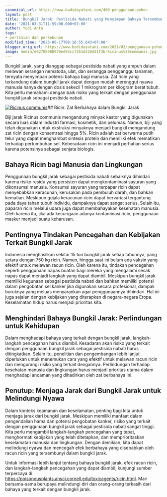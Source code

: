 ```yaml
---
canonical_url: https://www.budidayatani.com/460-penggunaan-pohon
layout: post
title: 'Bungkil Jarak: Pestisida Nabati yang Menyimpan Bahaya Tersembunyi'
date: '2021-03-31T11:59:00.000+07:00'
author: Yudi Anto
tags:
- pertanian dan perkebunan
modified_time: '2023-06-17T08:16:55.643+07:00'
blogger_orig_url: https://www.budidayatani.com/2021/03/penggunaan-pohon-jarak-ricinus-communis.html
image: media/e02708088970ed93cc7261d220d31f3b-Ricinus%20communis.jpg
---
```

Bungkil jarak, yang dianggap sebagai pestisida nabati yang ampuh dalam melawan serangan nematoda, ulat, dan serangga pengganggu tanaman, ternyata menyimpan potensi bahaya bagi manusia. Zat ricin yang terkandung dalam bungkil jarak dapat dengan mudah merenggut nyawa manusia hanya dengan dosis sekecil 1 mikrogram per kilogram berat tubuh. Kita perlu memahami dengan baik risiko yang terkait dengan penggunaan bungkil jarak sebagai pestisida nabati.

[![Ricinus communis](https://blogger.googleusercontent.com/img/b/R29vZ2xl/AVvXsEhEERnzjJlX0_MftQbD-H0UAG7iYPV4W9bJYl4KmEJDo86sakzoW4sdIekwp2ZiJiYJWNwEgAPK4k87BKzfo1_NlQMqm54DTx5X_cpCF8ECGnrsqUY1GmT6yn6sJau1efZjcoSTL0Hlt17X7FXj_hsgqvFhSFuO6_iKEcDKykmg5r2H28TSNYzxdlc9jA/w640-h360/Ricinus%20communis.jpg)](https://blogger.googleusercontent.com/img/b/R29vZ2xl/AVvXsEhEERnzjJlX0_MftQbD-H0UAG7iYPV4W9bJYl4KmEJDo86sakzoW4sdIekwp2ZiJiYJWNwEgAPK4k87BKzfo1_NlQMqm54DTx5X_cpCF8ECGnrsqUY1GmT6yn6sJau1efZjcoSTL0Hlt17X7FXj_hsgqvFhSFuO6_iKEcDKykmg5r2H28TSNYzxdlc9jA/s2133/Ricinus%20communis.jpg)## Ricin: Zat Berbahaya dalam Bungkil Jarak

Biji jarak Ricinus communis mengandung minyak kastor yang digunakan secara luas dalam industri farmasi, kosmetik, dan pelumas. Namun, biji yang telah digunakan untuk ekstraksi minyaknya menjadi bungkil mengandung zat ricin dengan konsentrasi hingga 5%. Ricin adalah zat berwarna putih telur yang dapat menghambat sintesis protein dan memiliki efek mematikan terhadap pertumbuhan sel. Keberadaan ricin ini menjadi perhatian serius karena potensinya sebagai senjata biologis.

## Bahaya Ricin bagi Manusia dan Lingkungan

Penggunaan bungkil jarak sebagai pestisida nabati sebaiknya dihindari karena risiko residu yang persisten dapat mengkontaminasi sayuran yang dikonsumsi manusia. Konsumsi sayuran yang terpapar ricin dapat menyebabkan keracunan, kerusakan pada pembuluh darah, dan bahkan kematian. Meskipun gejala keracunan ricin dapat bervariasi tergantung pada daya tahan tubuh individu, dampaknya dapat sangat serius. Selain itu, paparan ricin melalui udara juga dapat membahayakan kesehatan manusia. Oleh karena itu, jika ada kecurigaan adanya kontaminasi ricin, penggunaan masker menjadi suatu keharusan.

## Pentingnya Tindakan Pencegahan dan Kebijakan Terkait Bungkil Jarak

Indonesia menghasilkan sekitar 15 ton bungkil jarak setiap tahunnya, yang setara dengan 750 kg ricin. Namun, hingga saat ini belum ada vaksin yang efektif untuk melawan racun ricin. Oleh karena itu, tindakan pencegahan seperti penggunaan napas buatan bagi mereka yang mengalami sesak napas dapat menjadi langkah yang dapat diambil. Meskipun bungkil jarak memiliki kegunaan sebagai pestisida nabati dan bahkan memiliki potensi dalam pengobatan sel kanker jika digunakan secara profesional, dampak buruknya yang meluas menyarankan agar penggunaannya dihindari. Hal ini juga sejalan dengan kebijakan yang diterapkan di negara-negara Eropa. Keselamatan hidup harus menjadi prioritas kita.

## Menghindari Bahaya Bungkil Jarak: Perlindungan untuk Kehidupan

Dalam menghadapi bahaya yang terkait dengan bungkil jarak, langkah-langkah pencegahan harus diambil. Kesadaran akan risiko yang terkait dengan penggunaan bungkil jarak sebagai pestisida nabati harus ditingkatkan. Selain itu, penelitian dan pengembangan lebih lanjut diperlukan untuk menemukan cara yang efektif untuk melawan racun ricin dan mengurangi risiko yang terkait dengannya. Perlindungan terhadap kesehatan manusia dan lingkungan harus menjadi prioritas utama dalam menghadapi ancaman yang dihadirkan oleh zat berbahaya ini.

## Penutup: Menjaga Jarak dari Bungkil Jarak untuk Melindungi Nyawa

Dalam konteks keamanan dan keselamatan, penting bagi kita untuk menjaga jarak dari bungkil jarak. Meskipun memiliki manfaat dalam pengendalian hama dan potensi pengobatan kanker, risiko yang terkait dengan penggunaan bungkil jarak sebagai pestisida nabati sangat tinggi. Kita perlu mengambil langkah-langkah pencegahan yang tepat, menghormati kebijakan yang telah ditetapkan, dan memprioritaskan keselamatan manusia dan lingkungan. Dengan demikian, kita dapat melindungi nyawa dan mencegah efek berbahaya yang disebabkan oleh racun ricin yang tersembunyi dalam bungkil jarak.

Untuk informasi lebih lanjut tentang bahaya bungkil jarak, efek racun ricin, dan langkah-langkah pencegahan yang dapat diambil, kunjungi sumber terpercaya di https://poisonousplants.ansci.cornell.edu/toxicagents/ricin.html. Mari bersama-sama berupaya melindungi diri dan orang-orang terkasih dari bahaya yang terkait dengan bungkil jarak.

